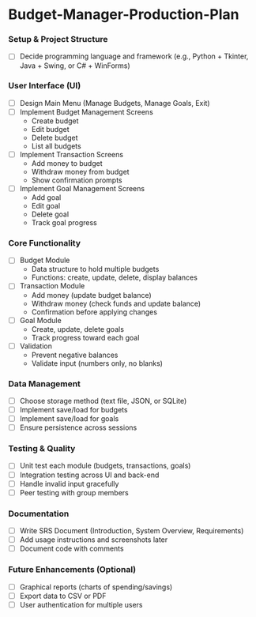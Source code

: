 # Budget-Manager-Production-Plan

### Setup & Project Structure
- [ ] Decide programming language and framework (e.g., Python + Tkinter, Java + Swing, or C# + WinForms)

### User Interface (UI)
- [ ] Design Main Menu (Manage Budgets, Manage Goals, Exit)
- [ ] Implement Budget Management Screens
  - Create budget
  - Edit budget
  - Delete budget
  - List all budgets
- [ ] Implement Transaction Screens
  - Add money to budget
  - Withdraw money from budget
  - Show confirmation prompts
- [ ] Implement Goal Management Screens
  - Add goal
  - Edit goal
  - Delete goal
  - Track goal progress

### Core Functionality
- [ ] Budget Module
  - Data structure to hold multiple budgets
  - Functions: create, update, delete, display balances
- [ ] Transaction Module
  - Add money (update budget balance)
  - Withdraw money (check funds and update balance)
  - Confirmation before applying changes
- [ ] Goal Module
  - Create, update, delete goals
  - Track progress toward each goal
- [ ] Validation
  - Prevent negative balances
  - Validate input (numbers only, no blanks)

### Data Management
- [ ] Choose storage method (text file, JSON, or SQLite)
- [ ] Implement save/load for budgets
- [ ] Implement save/load for goals
- [ ] Ensure persistence across sessions

### Testing & Quality
- [ ] Unit test each module (budgets, transactions, goals)
- [ ] Integration testing across UI and back-end
- [ ] Handle invalid input gracefully
- [ ] Peer testing with group members

### Documentation
- [ ] Write SRS Document (Introduction, System Overview, Requirements)
- [ ] Add usage instructions and screenshots later
- [ ] Document code with comments

### Future Enhancements (Optional)
- [ ] Graphical reports (charts of spending/savings)
- [ ] Export data to CSV or PDF
- [ ] User authentication for multiple users
